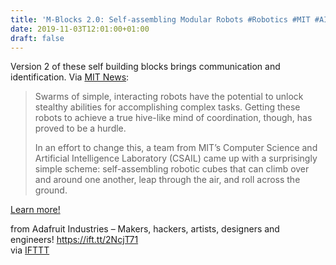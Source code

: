 ```yaml
---
title: 'M-Blocks 2.0: Self-assembling Modular Robots #Robotics #MIT #AI'
date: 2019-11-03T12:01:00+01:00
draft: false
---
```


Version 2 of these self building blocks brings communication and identification. Via [MIT News](http://news.mit.edu/2019/self-transforming-robot-blocks-jump-spin-flip-identify-each-other-1030):

> Swarms of simple, interacting robots have the potential to unlock stealthy abilities for accomplishing complex tasks. Getting these robots to achieve a true hive-like mind of coordination, though, has proved to be a hurdle.
> 
> In an effort to change this, a team from MIT’s Computer Science and Artificial Intelligence Laboratory (CSAIL) came up with a surprisingly simple scheme: self-assembling robotic cubes that can climb over and around one another, leap through the air, and roll across the ground.

[Learn more!](http://news.mit.edu/2019/self-transforming-robot-blocks-jump-spin-flip-identify-each-other-1030)

  
  
from Adafruit Industries – Makers, hackers, artists, designers and engineers! https://ift.tt/2NcjT71  
via [IFTTT](https://ifttt.com/?ref=da&site=blogger)